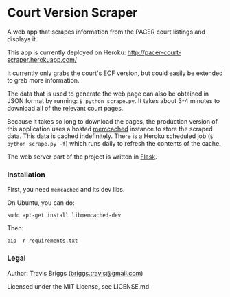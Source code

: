 Court Version Scraper
=====================
A web app that scrapes information from the PACER court listings and displays it.

This app is currently deployed on Heroku: http://pacer-court-scraper.herokuapp.com/

It currently only grabs the court's ECF version, but could easily be extended to grab more information.

The data that is used to generate the web page can also be obtained in JSON format by running: `$ python scrape.py`.
It takes about 3-4 minutes to download all of the relevant court pages.

Because it takes so long to download the pages, the production version of this application uses a hosted
[memcached](http://memcached.org/) instance to store the scraped data. This data is cached indefinitely. There is a
Heroku scheduled job (`$ python scrape.py -f`) which runs daily to refresh the contents of the cache.

The web server part of the project is written in [Flask](http://flask.pocoo.org/).

### Installation

First, you need `memcached` and its dev libs. 

On Ubuntu, you can do:

    sudo apt-get install libmemcached-dev

Then:

    pip -r requirements.txt

### Legal
Author: Travis Briggs (briggs.travis@gmail.com)

Licensed under the MIT License, see LICENSE.md
